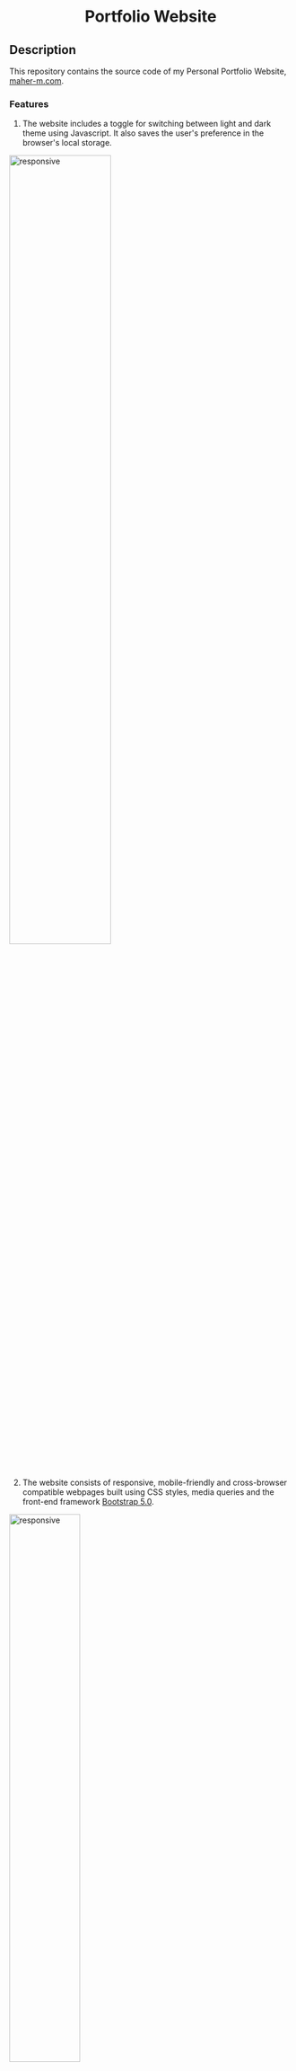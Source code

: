 <div align="center">

# Portfolio Website

</div>

## Description
This repository contains the source code of my Personal Portfolio Website, [maher-m.com](https://maher-m.com/).

### Features
1. The website includes a toggle for switching between light and dark theme using Javascript. It also saves the user's preference in the browser's local storage.

<img src="https://user-images.githubusercontent.com/99841502/214224414-0d198d78-4a08-46d0-be77-b56b14d1268a.png" alt="responsive" style="width:60%">

2. The website consists of responsive, mobile-friendly and cross-browser compatible webpages built using CSS styles, media queries and the front-end framework [Bootstrap 5.0](https://getbootstrap.com/docs/5.0/getting-started/introduction/).

<img src="https://user-images.githubusercontent.com/99841502/214223192-10551e9e-825c-46db-88e3-1bd2c6c3a7e8.png" alt="responsive" style="width:50%">

---
Last Updated: May 27, 2023